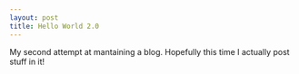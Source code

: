 ```yaml
---
layout: post
title: Hello World 2.0
---
```


My second attempt at mantaining a blog.  Hopefully this time I actually post stuff in it!
